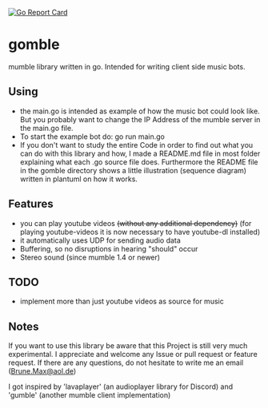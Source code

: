 [![Go Report Card](https://goreportcard.com/badge/github.com/CodingVoid/gomble)](https://goreportcard.com/report/github.com/CodingVoid/gomble)
# gomble
mumble library written in go. Intended for writing client side music bots.

## Using
- the main.go is intended as example of how the music bot could look like. But you probably want to change the IP Address of the mumble server in the main.go file.
- To start the example bot do: go run main.go
- If you don't want to study the entire Code in order to find out what you can do with this library and how, I made a README.md file in most folder explaining what each .go source file does. Furthermore the README file in the gomble directory shows a little illustration (sequence diagram) written in plantuml on how it works.

## Features
- you can play youtube videos ~~(without any additional dependency)~~ (for playing youtube-videos it is now necessary to have youtube-dl installed)
- it automatically uses UDP for sending audio data
- Buffering, so no disruptions in hearing "should" occur
- Stereo sound (since mumble 1.4 or newer)

## TODO
- implement more than just youtube videos as source for music

## Notes
If you want to use this library be aware that this Project is still very much experimental. I appreciate and welcome any Issue or pull request or feature request.
If there are any questions, do not hesitate to write me an email (Brune.Max@aol.de)

I got inspired by 'lavaplayer' (an audioplayer library for Discord) and 'gumble' (another mumble client implementation)
